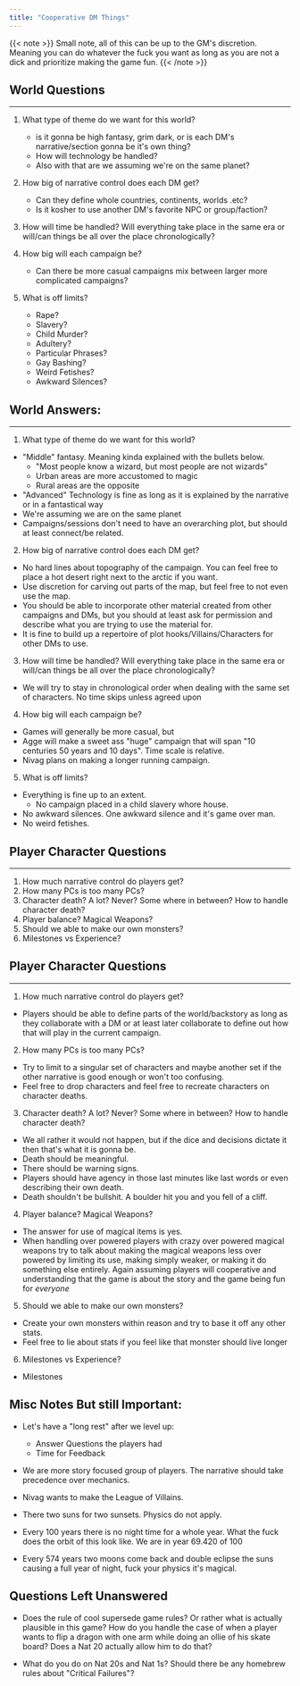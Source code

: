 ```yaml
---
title: "Cooperative DM Things"
---
```


{{< note >}}
Small note, all of this can be up to the GM's discretion. Meaning you can do whatever the fuck you want
as long as you are not a dick and prioritize making the game fun.
{{< /note >}}


## World Questions
---
1. What type of theme do we want for this world?
   -  is it gonna be high fantasy, grim dark, or is 
   each DM's narrative/section gonna be it's own 
   thing?
   - How will technology be handled?
   - Also with that are we assuming we're on the same 
   planet?

2. How big of narrative control does each DM get?
   - Can they define whole countries, continents, worlds .etc?
   - Is it kosher to use another DM's favorite NPC or group/faction?

3. How will time be handled? Will everything take place in the same era or will/can things be all over the place chronologically?

4. How big will each campaign be?
   - Can there be more casual campaigns mix between larger more complicated campaigns?

5. What is off limits?
   - Rape?
   - Slavery?
   - Child Murder?
   - Adultery?
   - Particular Phrases?
   - Gay Bashing?
   - Weird Fetishes?
   - Awkward Silences?

## World Answers:
---
1. What type of theme do we want for this world?
 - "Middle" fantasy. Meaning kinda explained with the bullets below.
   - "Most people know a wizard, but most people are not wizards"
   - Urban areas are more accustomed to magic
   - Rural areas are the opposite
 - "Advanced" Technology is fine as long as it is explained by the narrative or  in a fantastical way 
 - We're assuming we are on the same planet
 - Campaigns/sessions don't need to have an overarching plot, but should at least connect/be related.

2. How big of narrative control does each DM get?
 - No hard lines about topography of the campaign. You can feel free to place a hot desert right next to the arctic if you want.
 - Use discretion for carving out parts of the map, but feel free to not even use the map.
 - You should be able to incorporate other material created from other campaigns and DMs, but you should at least ask for permission and describe what you are trying to use the material for. 
 - It is fine to build up a repertoire of plot hooks/Villains/Characters for other DMs to use.

3. How will time be handled? Will everything take place in the same era or will/can things be all over the place chronologically?
 - We will try to stay in chronological order when dealing with the same set of characters. No time skips unless agreed upon

4. How big will each campaign be?
 - Games will generally be more casual, but 
 - Agge will make a sweet ass "huge" campaign that will span "10 centuries 50 years and 10 days". Time scale is relative.
 - Nivag plans on making a longer running campaign.

5. What is off limits?
 - Everything is fine up to an extent.
   -  No campaign placed in a child slavery whore house.
 - No awkward silences. One awkward silence and it's game over man.
 - No weird fetishes.


## Player Character Questions
---
1. How much narrative control do players get?
2. How many PCs is too many PCs?
3. Character death? A lot? Never? Some where in between? How to handle character death?
4. Player balance? Magical Weapons?
5. Should we able to make our own monsters?
6. Milestones vs Experience?


## Player Character Questions
---
1. How much narrative control do players get?
- Players should be able to define parts of the world/backstory as long as they collaborate with a DM or at least later collaborate to define out how that will play in the current campaign.

2. How many PCs is too many PCs?
 - Try to limit to a singular set of characters and maybe another set if the other narrative is good enough or won't too confusing.
 - Feel free to drop characters and feel free to recreate characters on character deaths.

3. Character death? A lot? Never? Some where in between? How to handle character death?
 - We all rather it would not happen, but if the dice and decisions dictate it then that's what it is gonna be. 
 - Death should be meaningful.
 - There should be warning signs.
 - Players should have agency in those last minutes like last words or even describing their own death.
 - Death shouldn't be bullshit. A boulder hit you and you fell of a cliff.

4. Player balance? Magical Weapons?
 - The answer for use of magical items is yes.
 - When handling over powered players with crazy over powered magical weapons try to talk about making the magical weapons less over powered by limiting its use, making simply weaker, or making it do something else entirely. Again assuming players will cooperative and understanding that the game is about the story and the game being fun for *everyone*

5. Should we able to make our own monsters?
 - Create your own monsters within reason and try to base it off any other stats.
 - Feel free to lie about stats if you feel like that monster should live longer

6. Milestones vs Experience?
- Milestones

## Misc Notes But still Important:

- Let's have a "long rest" after we level up: 
  - Answer Questions the players had
  - Time for Feedback

- We are more story focused group of players. The narrative should take precedence over mechanics.
- Nivag wants to make the League of Villains.
- There two suns for two sunsets. Physics do not apply. 
- Every 100 years there is no night time for a whole year. What the fuck does the orbit of this look like. We are in year 69.420 of 100
- Every 574 years two moons come back and double eclipse the suns causing a full year of night, fuck your physics it's magical.
  


## Questions Left Unanswered

- Does the rule of cool supersede game rules? Or rather what is actually plausible in this game? How do you handle the case of when a player wants to flip a dragon with one arm while doing an ollie of his skate board? Does a Nat 20 actually allow him to do that?
 
- What do you do on Nat 20s and Nat 1s? Should there be any homebrew rules about "Critical Failures"?
  